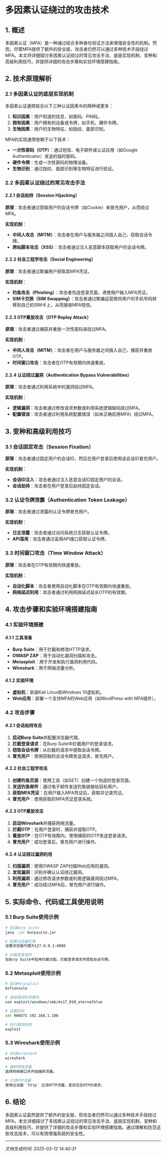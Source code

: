 # 多因素认证绕过的攻击技术

## 1. 概述

多因素认证（MFA）是一种通过结合多种身份验证方法来增强安全性的机制。然而，尽管MFA提供了额外的安全层，攻击者仍然可以通过多种技术手段绕过MFA。本文将详细探讨多因素认证绕过的常见攻击手法、底层实现机制、变种和高级利用技巧，并提供详细的攻击步骤和实验环境搭建指南。

## 2. 技术原理解析

### 2.1 多因素认证的底层实现机制

多因素认证通常结合以下三种认证因素中的两种或更多：

1. **知识因素**：用户知道的信息，如密码、PIN码。
2. **拥有因素**：用户拥有的设备或令牌，如手机、硬件令牌。
3. **生物因素**：用户的生物特征，如指纹、面部识别。

MFA的实现通常依赖于以下技术：

- **一次性密码（OTP）**：通过短信、电子邮件或认证应用（如Google Authenticator）发送的临时密码。
- **硬件令牌**：生成一次性密码的物理设备。
- **生物识别**：通过指纹、面部识别等生物特征进行验证。

### 2.2 多因素认证绕过的常见攻击手法

#### 2.2.1 会话劫持（Session Hijacking）

**原理**：攻击者通过窃取用户的会话令牌（如Cookie）来冒充用户，从而绕过MFA。

**实现机制**：
- **中间人攻击（MITM）**：攻击者在用户与服务器之间插入自己，窃取会话令牌。
- **跨站脚本攻击（XSS）**：攻击者通过注入恶意脚本窃取用户的会话令牌。

#### 2.2.2 社会工程学攻击（Social Engineering）

**原理**：攻击者通过欺骗用户获取其MFA凭证。

**实现机制**：
- **钓鱼攻击（Phishing）**：攻击者伪造登录页面，诱使用户输入MFA凭证。
- **SIM卡交换（SIM Swapping）**：攻击者通过欺骗运营商将用户的手机号码转移到自己的SIM卡上，从而接收MFA短信。

#### 2.2.3 OTP重放攻击（OTP Replay Attack）

**原理**：攻击者通过捕获并重放一次性密码来绕过MFA。

**实现机制**：
- **中间人攻击（MITM）**：攻击者在用户与服务器之间插入自己，捕获并重放OTP。
- **时间窗口攻击**：攻击者在OTP有效期内快速重放。

#### 2.2.4 认证绕过漏洞（Authentication Bypass Vulnerabilities）

**原理**：攻击者通过利用系统中的漏洞绕过MFA。

**实现机制**：
- **逻辑漏洞**：攻击者通过修改请求参数或利用系统逻辑缺陷绕过MFA。
- **配置错误**：攻击者通过利用系统配置错误（如未正确启用MFA）绕过MFA。

## 3. 变种和高级利用技巧

### 3.1 会话固定攻击（Session Fixation）

**原理**：攻击者通过固定用户的会话ID，然后在用户登录后使用该会话ID冒充用户。

**实现机制**：
- **会话ID注入**：攻击者通过注入恶意会话ID固定用户的会话。
- **会话劫持**：攻击者在用户登录后劫持固定会话。

### 3.2 认证令牌泄露（Authentication Token Leakage）

**原理**：攻击者通过泄露的认证令牌冒充用户。

**实现机制**：
- **日志泄露**：攻击者通过访问系统日志获取认证令牌。
- **API滥用**：攻击者通过滥用API接口获取认证令牌。

### 3.3 时间窗口攻击（Time Window Attack）

**原理**：攻击者在OTP有效期内快速重放。

**实现机制**：
- **自动化脚本**：攻击者使用自动化脚本在OTP有效期内快速重放。
- **网络延迟利用**：攻击者通过利用网络延迟延长OTP的有效期。

## 4. 攻击步骤和实验环境搭建指南

### 4.1 实验环境搭建

#### 4.1.1 工具准备

- **Burp Suite**：用于拦截和修改HTTP请求。
- **OWASP ZAP**：用于自动化漏洞扫描和攻击。
- **Metasploit**：用于开发和执行漏洞利用代码。
- **Wireshark**：用于网络流量分析。

#### 4.1.2 实验环境

- **虚拟机**：安装Kali Linux和Windows 10虚拟机。
- **Web应用**：部署一个支持MFA的Web应用（如WordPress with MFA插件）。

### 4.2 攻击步骤

#### 4.2.1 会话劫持攻击

1. **启动Burp Suite**并配置浏览器代理。
2. **拦截登录请求**：在Burp Suite中拦截用户的登录请求。
3. **窃取会话令牌**：从拦截的请求中提取会话令牌。
4. **冒充用户**：使用窃取的会话令牌发送请求，冒充用户。

#### 4.2.2 社会工程学攻击

1. **创建钓鱼页面**：使用工具（如SET）创建一个伪造的登录页面。
2. **发送钓鱼邮件**：通过电子邮件发送钓鱼链接给目标用户。
3. **获取MFA凭证**：在用户输入MFA凭证后，获取并记录凭证。
4. **冒充用户**：使用获取的MFA凭证登录系统。

#### 4.2.3 OTP重放攻击

1. **启动Wireshark**并捕获网络流量。
2. **拦截OTP**：在用户登录时，捕获并提取OTP。
3. **重放OTP**：在OTP有效期内，使用捕获的OTP发送登录请求。
4. **冒充用户**：成功登录后，冒充用户进行操作。

#### 4.2.4 认证绕过漏洞利用

1. **扫描漏洞**：使用OWASP ZAP扫描Web应用的漏洞。
2. **发现漏洞**：识别并确认认证绕过漏洞。
3. **利用漏洞**：通过修改请求参数或利用逻辑漏洞绕过MFA。
4. **冒充用户**：成功绕过MFA后，冒充用户进行操作。

## 5. 实际命令、代码或工具使用说明

### 5.1 Burp Suite使用示例

```bash
# 启动Burp Suite
java -jar burpsuite.jar

# 配置浏览器代理
设置浏览器代理为127.0.0.1:8080

# 拦截登录请求
在Burp Suite中启用拦截功能，拦截登录请求并提取会话令牌。
```

### 5.2 Metasploit使用示例

```bash
# 启动Metasploit
msfconsole

# 选择漏洞利用模块
use exploit/windows/smb/ms17_010_eternalblue

# 设置目标
set RHOSTS 192.168.1.100

# 执行漏洞利用
exploit
```

### 5.3 Wireshark使用示例

```bash
# 启动Wireshark
wireshark

# 捕获网络流量
选择网络接口并开始捕获流量。

# 过滤OTP流量
使用过滤器 `http` 过滤HTTP流量，查找包含OTP的请求。
```

## 6. 结论

多因素认证虽然提供了额外的安全层，但攻击者仍然可以通过多种技术手段绕过MFA。本文详细探讨了多因素认证绕过的常见攻击手法、底层实现机制、变种和高级利用技巧，并提供了详细的攻击步骤和实验环境搭建指南。通过理解和防范这些攻击技术，可以有效增强系统的安全性。

---

*文档生成时间: 2025-03-12 14:40:31*
